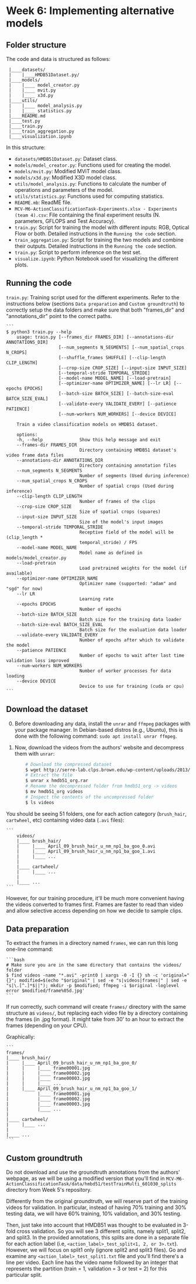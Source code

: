 # Week 6: Implementing alternative models

## Folder structure 
The code and data is structured as follows:<br>
   ```
    |____datasets/
    |    |____HMDB51Dataset.py/
    |____models/
    |    |____ model_creator.py
    |    |____ mvit.py
    |    |____ x3d.py
    |____utils/
    |    |____ model_analysis.py
    |    |____ statistics.py
    |____README.md
    |____test.py
    |____train.py
    |____train_aggregation.py
    |____visualization.ipynb
   ```

In this structure:

* `datasets/HMDB51Dataset.py`: Dataset class.
* `models/model_creator.py`: Functions used for creating the model.
* `models/mvit.py`: Modified MViT model class.
* `models/x3d.py`: Modified X3D model class.
* `utils/model_analysis.py`: Functions to calculate the number of operations and parameters of the model.
* `utils/statistics.py`: Functions used for computing statistics.
* `README.mb`: ReadME file.
* `MCV-M6-ActionClassificationTask-Experiments.xlsx - Experiments (team 4).csv`: File containing the final experiment results (N. parameters, GFLOPS and Test Accuracy).
* `train.py`: Script for training the model with different inputs: RGB, Optical Flow or both. Detailed instructions in the `Running the code` section.
* `train_aggregation.py`: Script for training the two models and combine their outputs. Detailed instructions in the `Running the code` section.
* `train.py`: Script to perform inference on the test set.
* `visualize.ipynb`: Python Notebook used for visualizing the different plots.

## Running the code

`train.py`: Training script used for the different experiments. Refer to the instructions below (sections `Data preparation` and `Custom groundtruth`) to correctly setup the data folders and make sure that both "frames_dir" and "annotations_dir" point to the correct paths.

    ```
    $ python3 train.py --help
        usage: train.py [--frames_dir FRAMES_DIR] [--annotations-dir ANNOTATIONS_DIR]
                        [--num_segments N_SEGMENTS] [--num_spatial_crops N_CROPS]
                        [--shuffle_frames SHUFFLE] [--clip-length CLIP_LENGTH]
                        [--crop-size CROP_SIZE] [--input-size INPUT_SIZE]
                        [--temporal-stride TEMPORAL_STRIDE]
                        [--model-name MODEL_NAME] [--load-pretrain]
                        [--optimizer-name OPTIMIZER_NAME] [--lr LR] [--epochs EPOCHS]
                        [--batch-size BATCH_SIZE] [--batch-size-eval BATCH_SIZE_EVAL]
                        [--validate-every VALIDATE_EVERY] [--patience PATIENCE]
                        [--num-workers NUM_WORKERS] [--device DEVICE]

        Train a video classification models on HMDB51 dataset.

        options:
        -h, --help              Show this help message and exit
        --frames-dir FRAMES_DIR
                                Directory containing HMDB51 dataset's video frame data files
        --annotations-dir ANNOTATIONS_DIR
                                Directory containing annotation files
        --num_segments N_SEGMENTS
                                Number of segments (Used during inference)
        --num_spatial_crops N_CROPS
                                Number of spatial crops (Used during inference)
        --clip-length CLIP_LENGTH
                                Number of frames of the clips
        --crop-size CROP_SIZE
                                Size of spatial crops (squares)
        --input-size INPUT_SIZE
                                Size of the model's input images
        --temporal-stride TEMPORAL_STRIDE
                                Receptive field of the model will be (clip_length *
                                temporal_stride) / FPS
        --model-name MODEL_NAME
                                Model name as defined in models/model_creator.py
        --load-pretrain         
                                Load pretrained weights for the model (if available)
        --optimizer-name OPTIMIZER_NAME
                                Optimizer name (supported: "adam" and "sgd" for now)
        --lr LR               
                                Learning rate
        --epochs EPOCHS       
                                Number of epochs
        --batch-size BATCH_SIZE
                                Batch size for the training data loader
        --batch-size-eval BATCH_SIZE_EVAL
                                Batch size for the evaluation data loader
        --validate-every VALIDATE_EVERY
                                Number of epochs after which to validate the model
        --patience PATIENCE
                                Number of epochs to wait after last time validation loss improved
        --num-workers NUM_WORKERS
                                Number of worker processes for data loading
        --device DEVICE       
                                Device to use for training (cuda or cpu)
    ```

## Download the dataset

0. Before downloading any data, install the `unrar` and `ffmpeg` packages with your package manager. In Debian-based distros (e.g., Ubuntu), this is done with the following command: `sudo apt install unrar ffmpeg`.

1. Now, download the videos from the authors' website and decompress them with `unrar`:

    ```bash
        # Download the compressed dataset
        $ wget http://serre-lab.clps.brown.edu/wp-content/uploads/2013/10/hmdb51_org.rar
        # Extract the file
        $ unrar x hmdb51_org.rar
        # Rename the decompressed folder from hmdb51_org -> videos
        $ mv hmdb51_org videos
        # Inspect the contents of the uncompressed folder
        $ ls videos
    ```

You should be seeing 51 folders, one for each action category (`brush_hair`, `cartwheel`, etc) containing video data (`.avi` files):

    ```
        videos/
        |____ brush_hair/
        |     |____ April_09_brush_hair_u_nm_np1_ba_goo_0.avi
        |     |____ April_09_brush_hair_u_nm_np1_ba_goo_1.avi
        |     |____ ...
        |
        |____ cartwheel/
        |     |____ ...
        |
        |____ ...
    ```

However, for our training procedure, it'll be much more convenient having the videos converted to frames first. Frames are faster to read than video and allow selective access depending on how we decide to sample clips.

## Data preparation

To extract the frames in a directory named `frames`, we can run this long one-line command:

    ```bash
    # Make sure you are in the same directory that contains the videos/ folder
    $ find videos -name "*.avi" -print0 | xargs -0 -I {} sh -c 'original="{}"; modified=$(echo "$original" | sed -e "s|videos|frames|" | sed -e "s|\.[^.]*$||"); mkdir -p $modified; ffmpeg -i $original -loglevel error $modified/frame%05d.jpg'
    ```
    
If run correctly, such command will create  `frames/` directory with the same structure as `videos/`, but replacing each video file by a directory containing the frames (in .jpg format). It might take from 30' to an hour to extract the frames (depending on your CPU).

Graphically:

    ```
    frames/
    |____ brush_hair/
    |     |____ April_09_brush_hair_u_nm_np1_ba_goo_0/
    |     |     |____ frame00001.jpg
    |     |     |____ frame00002.jpg
    |     |     |____ frame00003.jpg
    |     |     |____ ...
    |     |____ April_09_brush_hair_u_nm_np1_ba_goo_1/
    |           |____ frame00001.jpg
    |           |____ frame00002.jpg
    |           |____ frame00003.jpg
    |           |____ ...
    |
    |____ cartwheel/
    |     |____ ...
    |
    |____ ...
    ```

## Custom groundtruth

Do not download and use the groundtruth annotations from the authors' webpage, as we will be using a modified version that you'll find in `MCV-M6-ActionClassificationTask/data/hmbd51/testTrainMulti_601030_splits` directory from Week 5's repository.

Differently from the original groundtruth, we will reserve part of the training videos for validation. In particular, instead of having 70% training and 30% testing data, we will have 60% training, 10% validation, and 30% testing.

Then, just take into account that HMDB51 was thought to be evaluated in 3-fold cross validation. So you will see 3 different splits, namely split1, split2, and split3. In the provided annotations, this splits are done in a separate file for each action label (i.e, `<action_label>_test_split<1, 2, or 3>.txt`). However, we will focus on split1 only (ignore split2 and split3 files). Go and examine any `<action_label>_test_split1.txt` file and you'll find there's a line per video. Each line has the video name followed by an integer that represents the partition (train = 1, validation = 3 or test = 2) for this particular split.
